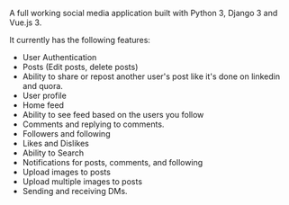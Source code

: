 A full working social media application built with Python 3, Django 3 and Vue.js 3.

It currently has the following features:
- User Authentication
- Posts (Edit posts, delete posts)
- Ability to share or repost another user's post like it's done on linkedin and quora.
- User profile
- Home feed
- Ability to see feed based on the users you follow
- Comments and replying to comments.
- Followers and following
- Likes and Dislikes
- Ability to Search
- Notifications for posts, comments, and following
- Upload images to posts
- Upload multiple images to posts
- Sending and receiving DMs.

